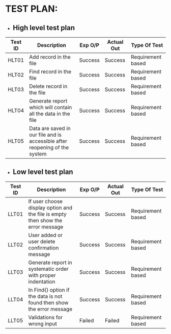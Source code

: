 # TEST PLAN:
  * ## High level test plan
| **Test ID** | **Description**            | **Exp O/P** | **Actual Out** |**Type Of Test**  |    
|-------------|----------------------------|-------------|----------------|------------------|
| HLT01 |Add record in the file|Success| Success |Requirement based |
| HLT02 |Find record in the file|Success|Success |Requirement based|
| HLT03 |Delete record in the file|Success|Success |Requirement based|
| HLT04 |Generate report which will contain all the data in the file |Success|Success|Requirement based|
| HLT05 | Data are saved in our file and is accessible after reopening of the system|Success|Success|Requirement based|

  * ## Low level test plan
| **Test ID** | **Description**            | **Exp O/P** | **Actual Out** |**Type Of Test**  |    
|-------------|----------------------------|-------------|----------------|------------------|
| LLT01 |If user choose display option and the file is empty then show the error message |Success| Success |Requirement based |
| LLT02 |User added or user delete confirmation message |Success|Success|Requirement based|
| LLT03 |Generate report in systematic order with proper indentation |Success|Success |Requirement based|
| LLT04 |In Find() option if the data is not found then show the error message |Success|Success|Requirement based|
| LLT05 |Validations for wrong input |Failed|Failed|Requirement based|

